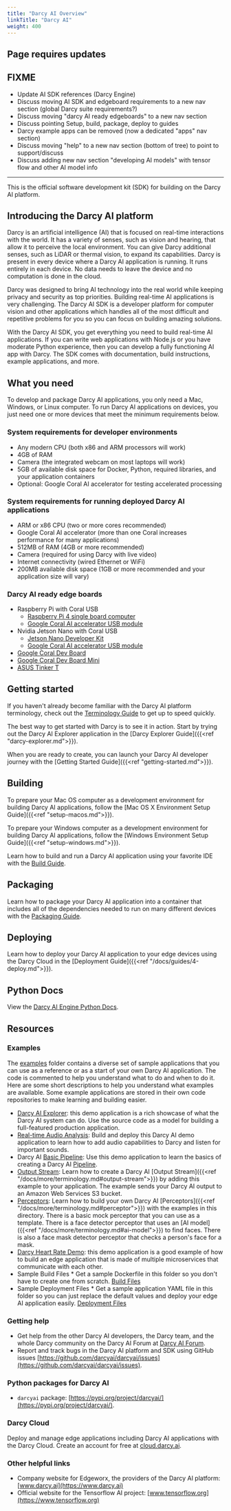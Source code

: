 ```yaml
---
title: "Darcy AI Overview"
linkTitle: "Darcy AI"
weight: 400
---
```


## Page requires updates

## FIXME

* Update AI SDK references (Darcy Engine)
* Discuss moving AI SDK and edgeboard requirements to a new nav section (global Darcy suite
  requirements?)
* Discuss moving "darcy AI ready edgeboards" to a new nav section
* Discuss pointing Setup, build, package, deploy to guides
* Darcy example apps can be removed (now a dedicated "apps" nav section)
* Discuss moving "help" to a new nav section (bottom of tree) to point to support/discuss
* Discuss adding new nav section "developing AI models" with tensor flow and other AI model info

-----

This is the official software development kit (SDK) for building on the Darcy AI platform.

## Introducing the Darcy AI platform

Darcy is an artificial intelligence (AI) that is focused on real-time interactions with the world.
It has a variety of senses, such as vision and hearing, that allow it to perceive the local
environment. You can give Darcy additional senses, such as LiDAR or thermal vision, to expand its
capabilities. Darcy is present in every device where a Darcy AI application is running. It runs
entirely in each device. No data needs to leave the device and no computation is done in the cloud.

Darcy was designed to bring AI technology into the real world while keeping privacy and security as
top priorities. Building real-time AI applications is very challenging. The Darcy AI SDK is a
developer platform for computer vision and other applications which handles all of the most
difficult and repetitive problems for you so you can focus on building amazing solutions.

With the Darcy AI SDK, you get everything you need to build real-time AI applications. If you can
write web applications with Node.js or you have moderate Python experience, then you can develop a
fully functioning AI app with Darcy. The SDK comes with documentation, build instructions, example
applications, and more.

## What you need

To develop and package Darcy AI applications, you only need a Mac, Windows, or Linux computer. To
run Darcy AI applications on devices, you just need one or more devices that meet the minimum
requirements below.

### System requirements for developer environments

* Any modern CPU (both x86 and ARM processors will work)
* 4GB of RAM
* Camera (the integrated webcam on most laptops will work)
* 5GB of available disk space for Docker, Python, required libraries, and your application
  containers
* Optional: Google Coral AI accelerator for testing accelerated processing

### System requirements for running deployed Darcy AI applications

* ARM or x86 CPU (two or more cores recommended)
* Google Coral AI accelerator (more than one Coral increases performance for many applications)
* 512MB of RAM (4GB or more recommended)
* Camera (required for using Darcy with live video)
* Internet connectivity (wired Ethernet or WiFi)
* 200MB available disk space (1GB or more recommended and your application size will vary)

### Darcy AI ready edge boards

* Raspberry Pi with Coral USB
  * [Raspberry Pi 4 single board computer](https://www.raspberrypi.com/products/raspberry-pi-4-model-b/)
  * [Google Coral AI accelerator USB module](https://coral.ai/products/accelerator/)
* Nvidia Jetson Nano with Coral USB
  * [Jetson Nano Developer Kit](https://developer.nvidia.com/embedded/jetson-nano-developer-kit)
  * [Google Coral AI accelerator USB module](https://coral.ai/products/accelerator/)
* [Google Coral Dev Board](https://coral.ai/products/dev-board/)
* [Google Coral Dev Board Mini](https://coral.ai/products/dev-board-mini/)
* [ASUS Tinker T](https://www.asus.com/us/Networking-IoT-Servers/AIoT-Industrial-Solutions/Tinker-Board-Series/Tinker-Edge-T/)

## Getting started

If you haven't already become familiar with the Darcy AI platform terminology, check out
the [Terminology Guide](/docs/more/terminology.md) to get up to speed quickly.

The best way to get started with Darcy is to see it in action. Start by trying out the Darcy AI
Explorer application in the [Darcy Explorer Guide]({{<ref "darcy-explorer.md">}}).

When you are ready to create, you can launch your Darcy AI developer journey with
the [Getting Started Guide]({{<ref "getting-started.md">}}).

## Building

To prepare your Mac OS computer as a development environment for building Darcy AI applications,
follow the [Mac OS X Environment Setup Guide]({{<ref "setup-macos.md">}}).

To prepare your Windows computer as a development environment for building Darcy AI applications,
follow the [Windows Environment Setup Guide]({{<ref "setup-windows.md">}}).

Learn how to build and run a Darcy AI application using your favorite IDE with the [Build Guide](/docs/guides/2-build.md).

## Packaging

Learn how to package your Darcy AI application into a container that includes all of the
dependencies needed to run on many different devices with the [Packaging Guide](/docs/guides/3-package.md).

## Deploying

Learn how to deploy your Darcy AI application to your edge devices using the Darcy Cloud in
the [Deployment Guide]({{<ref "/docs/guides/4-deploy.md">}}).

## Python Docs

View the [Darcy AI Engine Python Docs](https://darcyai.github.io/darcyai).

## Resources

### Examples

The [examples](https://github.com/darcyai/darcyai/tree/main/src/examples) folder contains a diverse
set of sample applications that you can use as a reference or as a start of your own Darcy AI
application. The code is commented to help you understand what to do and when to do it. Here are
some short descriptions to help you understand what examples are available. Some example
applications are stored in their own code repositories to make learning and building easier.

* [Darcy AI Explorer](https://github.com/darcyai/darcyai-explorer): this demo application is a rich
  showcase of what the Darcy AI system can do. Use the source code as a model for building a
  full-featured production application.
* [Real-time Audio Analysis](https://github.com/darcyai/darcyai/tree/main/src/examples/audio_analysis):
  Build and deploy this Darcy AI demo application to learn how to add audio capabilities to Darcy
  and listen for important sounds.
* Darcy
  AI [Basic Pipeline](https://github.com/darcyai/darcyai/tree/main/src/examples/basic_pipeline): Use
  this demo application to learn the basics of creating a Darcy AI [Pipeline](/docs/more/terminology.md#pipeline).
* [Output Stream](https://github.com/darcyai/darcyai/tree/main/src/examples/output_streams):  Learn
  how to create a Darcy AI [Output Stream]({{<ref "/docs/more/terminology.md#output-stream">}}) by adding this
  example to your application. The example sends your Darcy AI output to an Amazon Web Services S3
  bucket.
* [Perceptors](https://github.com/darcyai/darcyai/tree/main/src/examples/perceptors): Learn how to
  build your own Darcy AI [Perceptors]({{<ref "/docs/more/terminology.md#perceptor">}})
  with the examples in this directory. There is a basic mock perceptor that you can use as a
  template. There is a face detector perceptor that uses an [AI model]({{<ref "/docs/more/terminology.md#ai-model">}}) to find faces. There is also a face mask detector perceptor that
  checks a person's face for a mask.
* [Darcy Heart Rate Demo](https://github.com/darcyai/heart-rate-demo): this demo application is a
  good example of how to build an edge application that is made of multiple microservices that
  communicate with each other.
* Sample Build Files * Get a sample Dockerfile in this folder so you don't have to create one from
  scratch. [Build Files](https://github.com/darcyai/darcyai/tree/main/src/examples/build)
* Sample Deployment Files * Get a sample application YAML file in this folder so you can just
  replace the default values and deploy your edge AI application
  easily. [Deployment Files](https://github.com/darcyai/darcyai/tree/main/src/examples/deploy)

### Getting help

* Get help from the other Darcy AI developers, the Darcy team, and the whole Darcy community on the
  Darcy AI Forum at [Darcy AI Forum](https://discuss.darcy.ai/c/darcy-ai/).
* Report and track bugs in the Darcy AI platform and SDK using GitHub
  issues [https://github.com/darcyai/darcyai/issues](https://github.com/darcyai/darcyai/issues).

### Python packages for Darcy AI

* `darcyai` package: [https://pypi.org/project/darcyai/](https://pypi.org/project/darcyai/).

### Darcy Cloud

Deploy and manage edge applications including Darcy AI applications with the Darcy Cloud. Create an
account for free at [cloud.darcy.ai](https://cloud.darcy.ai).

### Other helpful links

* Company website for Edgeworx, the providers of the Darcy AI
  platform: [www.darcy.ai](https://www.darcy.ai)
* Official website for the Tensorflow AI project: [www.tensorflow.org](https://www.tensorflow.org)
